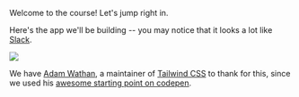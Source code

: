 Welcome to the course! Let's jump right in.

Here's the app we'll be building -- you may notice that it looks a lot like [Slack](https://slack.com/).

![](https://github.com/mike-north/ember-octane-course-data/raw/master/assets/img/app.png)

We have [Adam Wathan](https://github.com/adamwathan), a maintainer of [Tailwind CSS](https://tailwindcss.com) to thank for this, since we used his [awesome starting point on codepen](https://twitter.com/adamwathan/status/938867360483631105?lang=en).
